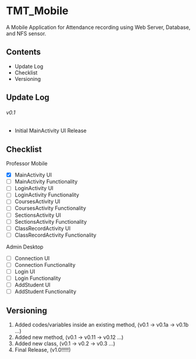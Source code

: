 # TMT_Mobile
A Mobile Application for Attendance recording using Web Server, Database, and NFS sensor.
## Contents
- Update Log
- Checklist
- Versioning
## Update Log
###### v0.1
- Initial MainActivity UI Release
## Checklist
Professor Mobile 
- [x] MainActivity UI
- [ ] MainActivity Functionality
- [ ] LoginActivity UI
- [ ] LoginActivity Functionality
- [ ] CoursesActivity UI
- [ ] CoursesActivity Functionality
- [ ] SectionsActivity UI
- [ ] SectionsActivity Functionality
- [ ] ClassRecordActivity UI
- [ ] ClassRecordActivity Functionality

Admin Desktop
- [ ] Connection UI
- [ ] Connection Functionality
- [ ] Login UI
- [ ] Login Functionality
- [ ] AddStudent UI
- [ ] AddStudent Functionality
## Versioning
1. Added codes/variables inside an existing method, (v0.1 -> v0.1a -> v0.1b ...)
2. Added new method, (v0.1 -> v0.11 -> v0.12 ...)
3. Added new class, (v0.1 -> v0.2 -> v0.3 ...)
4. Final Release, (v1.0!!!!!)
